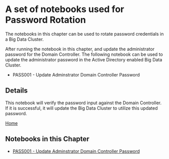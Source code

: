 # A set of notebooks used for Password Rotation

The notebooks in this chapter can be used to rotate password credentials in a Big Data Cluster.

After running the notebook in this chapter, and update the administrator password for the Domain Controller.  The following notebook can be used to update the administrator password in the Active Directory enabled Big Data Cluster.

- PASS001 - Update Adminstrator Domain Controller Password

## Details

This notebook will verify the password input against the Domain Controller. If it is successful, it will update the Big Data Cluster to utilize this updated password.


[Home](../readme.md)

## Notebooks in this Chapter

 - [PASS001 - Update Adminstrator Domain Controller Password ](../password-rotation/pass001-update-dsa-password.ipynb)
